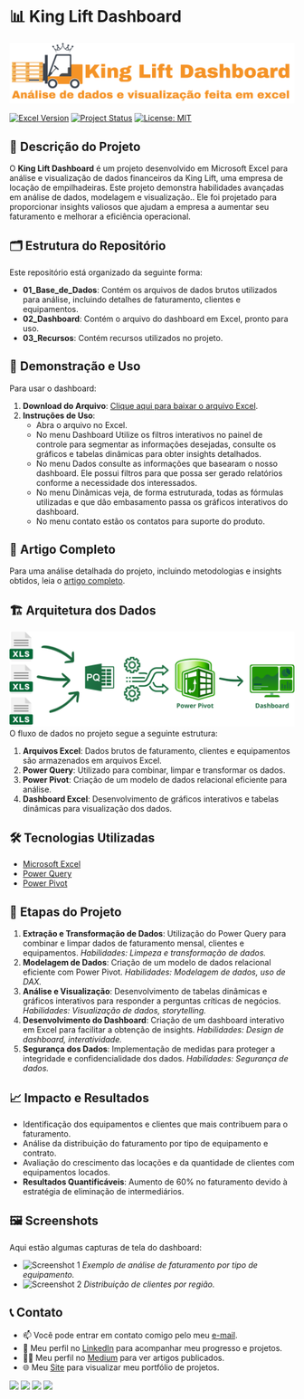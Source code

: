 # 📊 King Lift Dashboard

<img src="03_Recursos/imagem_capa_repositorio.png">

[![Excel Version](https://img.shields.io/badge/Excel-2019-blue?logo=microsoft-excel&logoColor=white)](https://www.microsoft.com/en-us/microsoft-365/excel)
[![Project Status](https://img.shields.io/badge/Status-Complete-brightgreen)]()
[![License: MIT](https://img.shields.io/badge/License-MIT-yellow.svg)](https://opensource.org/licenses/MIT)

## 📝 Descrição do Projeto
O **King Lift Dashboard** é um projeto desenvolvido em Microsoft Excel para análise e visualização de dados financeiros da King Lift, uma empresa de locação de empilhadeiras. Este projeto demonstra habilidades avançadas em análise de dados, modelagem e visualização.. Ele foi projetado para proporcionar insights valiosos que ajudam a empresa a aumentar seu faturamento e melhorar a eficiência operacional.

## 🗂️ Estrutura do Repositório
Este repositório está organizado da seguinte forma:
- **01_Base_de_Dados**: Contém os arquivos de dados brutos utilizados para análise, incluindo detalhes de faturamento, clientes e equipamentos.
- **02_Dashboard**: Contém o arquivo do dashboard em Excel, pronto para uso.
- **03_Recursos**: Contém recursos utilizados no projeto.

## 💾 Demonstração e Uso
Para usar o dashboard:
1. **Download do Arquivo**: [Clique aqui para baixar o arquivo Excel](https://github.com/tnleite/projeto_king_lift/raw/main/02_Dashboard/dashboard_king_lift.xlsx).
2. **Instruções de Uso**: 
   - Abra o arquivo no Excel.
   - No menu Dashboard Utilize os filtros interativos no painel de controle para segmentar as informações desejadas, consulte os gráficos e tabelas dinâmicas para obter insights detalhados.
   - No menu Dados consulte as informações que basearam o nosso dashboard. Ele possui filtros para que possa ser gerado relatórios conforme a necessidade dos interessados.
   - No menu Dinâmicas veja, de forma estruturada, todas as fórmulas utilizadas e que dão embasamento passa os gráficos interativos do dashboard.
   - No menu contato estão os contatos para suporte do produto.

## 📖 Artigo Completo
Para uma análise detalhada do projeto, incluindo metodologias e insights obtidos, leia o [artigo completo](https://medium.com/king-lift-dashboard).

## 🏗️ Arquitetura dos Dados
<img src="03_Recursos/imagem_arquitetura_dados.png">
O fluxo de dados no projeto segue a seguinte estrutura:

1. **Arquivos Excel**: Dados brutos de faturamento, clientes e equipamentos são armazenados em arquivos Excel.
2. **Power Query**: Utilizado para combinar, limpar e transformar os dados.
3. **Power Pivot**: Criação de um modelo de dados relacional eficiente para análise.
4. **Dashboard Excel**: Desenvolvimento de gráficos interativos e tabelas dinâmicas para visualização dos dados.


## 🛠️ Tecnologias Utilizadas
- [Microsoft Excel](https://www.microsoft.com/en-us/microsoft-365/excel)
- [Power Query](https://docs.microsoft.com/en-us/power-query/power-query-what-is-power-query)
- [Power Pivot](https://support.microsoft.com/en-us/excel)

## 🔄 Etapas do Projeto
1. **Extração e Transformação de Dados**: Utilização do Power Query para combinar e limpar dados de faturamento mensal, clientes e equipamentos. *Habilidades: Limpeza e transformação de dados.*
2. **Modelagem de Dados**: Criação de um modelo de dados relacional eficiente com Power Pivot. *Habilidades: Modelagem de dados, uso de DAX.*
3. **Análise e Visualização**: Desenvolvimento de tabelas dinâmicas e gráficos interativos para responder a perguntas críticas de negócios. *Habilidades: Visualização de dados, storytelling.*
4. **Desenvolvimento do Dashboard**: Criação de um dashboard interativo em Excel para facilitar a obtenção de insights. *Habilidades: Design de dashboard, interatividade.*
5. **Segurança dos Dados**: Implementação de medidas para proteger a integridade e confidencialidade dos dados. *Habilidades: Segurança de dados.*

## 📈 Impacto e Resultados
- Identificação dos equipamentos e clientes que mais contribuem para o faturamento.
- Análise da distribuição do faturamento por tipo de equipamento e contrato.
- Avaliação do crescimento das locações e da quantidade de clientes com equipamentos locados.
- **Resultados Quantificáveis**: Aumento de 60% no faturamento devido à estratégia de eliminação de intermediários.

## 🖼️ Screenshots
Aqui estão algumas capturas de tela do dashboard:
- ![Screenshot 1](images/screenshot1.png)
  *Exemplo de análise de faturamento por tipo de equipamento.*
- ![Screenshot 2](images/screenshot2.png)
  *Distribuição de clientes por região.*
  
## 📞 Contato
- 📫 Você pode entrar em contato comigo pelo meu [e-mail](mailto:thiago.leit@hotmail.com).
- 💼 Meu perfil no [LinkedIn](https://www.linkedin.com/in/tnleite/) para acompanhar meu progresso e projetos.
- ✍🏻 Meu perfil no [Medium](https://medium.com/@thiago.leit) para ver artigos publicados.
- 🌐 Meu [Site](https://thiagoleite.my.canva.site/) para visualizar meu portfólio de projetos.

<p align="left">
<a href = "mailto:thiago.leit@hotmail.com"><img src="https://img.shields.io/badge/Email-DF0000?style=for-the-badge&amp;labelColor=212121&amp;logo=maildotru&logoColor=DF0000" target="_blank"></a>
<a href = "https://www.linkedin.com/in/tnleite/"><img src="https://img.shields.io/badge/LINKEDIN-0A66C2?style=for-the-badge&amp;labelColor=212121&amp;logo=linkedin&logoColor=0A66C2" target="_blank"></a>
<a href = "https://wa.me/+5521964105121"><img src="https://img.shields.io/badge/WHATSAPP-25D366?style=for-the-badge&amp;labelColor=212121&amp;logo=whatsapp&logoColor=25D366" target="_blank"></a>
<a href = "https://medium.com/@thiago.leit"><img src="https://img.shields.io/badge/MEDIUM-000000?style=for-the-badge&amp;labelColor=FFFFFF&amp;logo=medium&logoColor=000000" target="_blank"></a>
</p>
